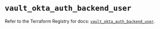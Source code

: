 # `vault_okta_auth_backend_user`

Refer to the Terraform Registry for docs: [`vault_okta_auth_backend_user`](https://registry.terraform.io/providers/hashicorp/vault/3.23.0/docs/resources/okta_auth_backend_user).
